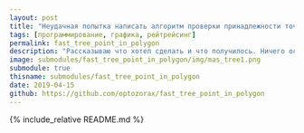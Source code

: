 ```yaml
---
layout: post
title: "Неудачная попытка написать алгоритм проверки принадлежности точки прямоугольнику"
tags: [программирование, графика, рейтрейсинг]
permalink: fast_tree_point_in_polygon
description: "Рассказываю что хотел сделать и что получилось. Ничего особого полезного, зато красивые картинки."
image: submodules/fast_tree_point_in_polygon/img/mas_tree1.png
submodule: true
thisname: submodules/fast_tree_point_in_polygon
date: 2019-04-15
github: https://github.com/optozorax/fast_tree_point_in_polygon
---
```


{% include_relative README.md %}